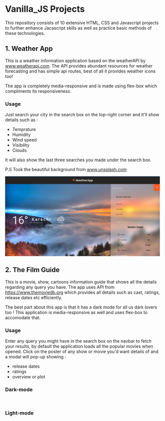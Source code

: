 # Vanilla_JS Projects

This repository consists of 10 extensive HTML, CSS and Javascript projects to further enhance Jacascript skills as well as practice basic methods of these technologies.

## 1. Weather App

This is a weather information application based on the weatherAPI by www.weatherapi.com. The API provides abundant resources for weather forecasting and has simple
api routes, best of all it provides weather icons too! 

The app is completely media-responsive and is made using flex-box which compliments its responsiveness.

### Usage
Just search your city in the search box on the top-right corner and it'll show details such as :
- Temprature
- Humidity
- Wind speed
- Visibility
- Clouds

It will also show the last three searches you made under the search box.

P.S Took the beautiful background from www.unsplash.com

![](https://github.com/hunter10471/Vanilla_JS/blob/master/Weather_App/images/weather-app.png)



## 2. The Film Guide

This is a movie, show, cartoons information guide that shows all the details regarding any query you have. The app uses API from 
https://www.themoviedb.org which provides all details such as cast, ratings, release dates etc efficiently.

The best part about this app is that it has a dark mode for all us dark lovers too ! This application is media-responsive as well 
and uses flex-box to accomodate that.

### Usage
Enter any query you might have in the search box on the navbar to fetch your results, by default the application loads all the popular movies when opened. Click on the poster of any show or movie you'd want details of and a modal will pop-up showing :
- release dates 
- ratings
- overview or plot

### Dark-mode
![]()

### Light-mode
![]()


